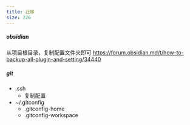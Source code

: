 ```yaml
---
title: 迁移
size: 226
---
```

##### obsidian
从项目根目录，复制配置文件夹即可
https://forum.obsidian.md/t/how-to-backup-all-plugin-and-setting/34440

##### git
- .ssh
	- 复制配置
- ~/.gitconfig
	- .gitconfig-home
	- .gitconfig-workspace
